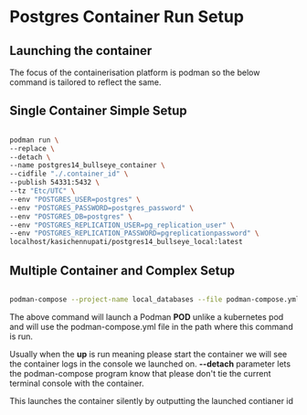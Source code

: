 # Postgres Container Run Setup

## Launching the container

The focus of the containerisation platform is podman so the below command is tailored to reflect the same.

## Single Container Simple Setup

```bash

podman run \
--replace \
--detach \
--name postgres14_bullseye_container \
--cidfile "./.container_id" \
--publish 54331:5432 \
--tz "Etc/UTC" \
--env "POSTGRES_USER=postgres" \
--env "POSTGRES_PASSWORD=postgres_password" \
--env "POSTGRES_DB=postgres" \
--env "POSTGRES_REPLICATION_USER=pg_replication_user" \
--env "POSTGRES_REPLICATION_PASSWORD=pgreplicationpassword" \
localhost/kasichennupati/postgres14_bullseye_local:latest

```

## Multiple Container and Complex Setup

```bash

podman-compose --project-name local_databases --file podman-compose.yml up --detach

```

The above command will launch a Podman __POD__ unlike a kubernetes pod and will use the podman-compose.yml file in the path where this command is run.

Usually when the __up__ is run meaning please start the container we will see the container logs in the console we launched on. __--detach__ parameter lets the podman-compose program know that please don't tie the current terminal console with the container.

This launches the container silently by outputting the launched contianer id
